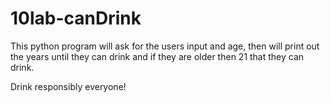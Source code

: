 # 10lab-canDrink
This python program  will ask for the users input and age, then will print out the years until they can drink and if they are older then 21 that they can drink.

Drink responsibly everyone!
